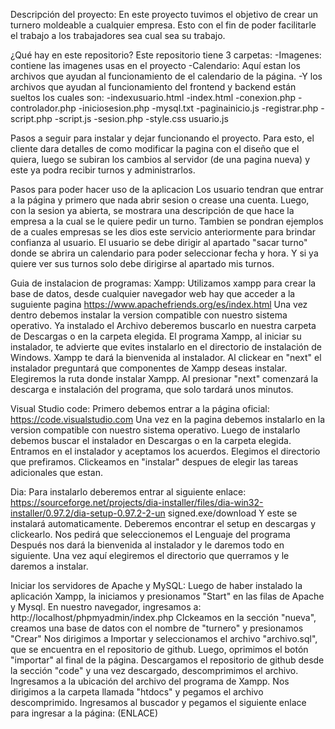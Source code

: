 Descripción del proyecto:
En este proyecto tuvimos el objetivo de crear un turnero moldeable a cualquier empresa. Esto con el fin de poder facilitarle el trabajo a los trabajadores sea cual sea su trabajo. 

¿Qué hay en este repositorio?
Este repositorio tiene 3 carpetas:
-Imagenes: contiene las imagenes usas en el proyecto
-Calendario: Aquí estan los archivos que ayudan al funcionamiento de el calendario de la página.
-Y los archivos que ayudan al funcionamiento del frontend y backend están sueltos los cuales son:
  -indexusuario.html
  -index.html
  -conexion.php
  -controlador.php
  -iniciosesion.php
  -mysql.txt
  -paginainicio.js
  -registrar.php
  -script.php
  -script.js
  -sesion.php
  -style.css
  usuario.js

Pasos a seguir para instalar y dejar funcionando el proyecto.
Para esto, el cliente dara detalles de como modificar la pagina con el diseño que el quiera, luego se subiran los cambios al servidor (de una pagina nueva) y este ya podra recibir turnos y administrarlos.

Pasos para poder hacer uso de la aplicacion
Los usuario tendran que entrar a la página y primero que nada abrir sesion o crease una cuenta. Luego, con la sesion ya abierta, se mostrara una descripción de que hace la empresa a la cual se le quiere pedir un turno. Tambien se pondran ejemplos de a cuales empresas se les dios este servicio anteriormente para brindar confianza al usuario. El usuario se debe dirigir al apartado "sacar turno" donde se abrira un calendario para poder seleccionar fecha y hora. Y si ya quiere ver sus turnos solo debe dirigirse al apartado mis turnos.

Guia de instalacion de programas:
Xampp:
Utilizamos xampp para crear la base de datos, desde cualquier navegador web hay que acceder a la suguiente pagina https://www.apachefriends.org/es/index.html
Una vez dentro debemos instalar la version compatible con nuestro sistema operativo. Ya instalado el Archivo deberemos buscarlo en nuestra carpeta de Descargas o en la carpeta
elegida. El programa Xampp, al iniciar su instalador, te advierte que evites instalarlo en el directorio de
instalación de Windows. Xampp te dará la bienvenida al instalador. Al clickear en "next" el instalador preguntará que componentes de Xampp deseas instalar. Elegiremos la ruta donde instalar Xampp. Al presionar "next" comenzará la descarga e instalación del programa, que solo tardará unos minutos.

Visual Studio code:
Primero debemos entrar a la página oficial: https://code.visualstudio.com
Una vez en la pagina debemos instalarlo en la version compatible con nuestro sistema
operativo. Luego de instalarlo debemos buscar el instalador en Descargas o en la carpeta elegida.
Entramos en el instalador y aceptamos los acuerdos. Elegimos el directorio que prefiramos. Clickeamos en "instalar" despues de elegir las tareas adicionales que estan.

Dia:
Para instalarlo deberemos entrar al siguiente enlace:
https://sourceforge.net/projects/dia-installer/files/dia-win32-installer/0.97.2/dia-setup-0.97.2-2-un
signed.exe/download
Y este se instalará automaticamente.
Deberemos encontrar el setup en descargas y clickearlo.
Nos pedirá que seleccionemos el Lenguaje del programa
Después nos dará la bienvenida al instalador y le daremos todo en siguiente.
Una vez aquí elegiremos el directorio que querramos y le daremos a instalar.

Iniciar los servidores de Apache y MySQL:
Luego de haber instalado la aplicación Xampp, la iniciamos y presionamos "Start" en las filas de
Apache y Mysql.
En nuestro navegador, ingresamos a: http://localhost/phpmyadmin/index.php
Clckeamos en la sección "nueva", creamos una base de datos con el nombre de "turnero" y
presionamos "Crear"
Nos dirigimos a Importar y seleccionamos el archivo "archivo.sql", que se encuentra en el
repositorio de github. Luego, oprimimos el botón "importar" al final de la página.
Descargamos el repositorio de github desde la sección "code" y una vez descargado,
descomprimimos el archivo.
Ingresamos a la ubicación del archivo del programa de Xampp. Nos dirigimos a la carpeta
llamada "htdocs" y pegamos el archivo descomprimido.
Ingresamos al buscador y pegamos el siguiente enlace para ingresar a la página: (ENLACE)



